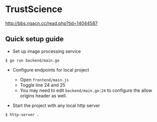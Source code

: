 # TrustScience

http://bbs.ngacn.cc/read.php?tid=14044587


## Quick setup guide
- Set up image processing service
```
$ go run backend/main.go
```

- Configure endpoints for local project
  - Open `frontend/main.js`
  - Toggle line 24 and 25
  - You may need to edit `backend/main.go:24` to configure the allow origins header as well.
  
- Start the project with any local http server
```
$ http-server .
```
